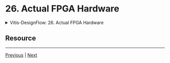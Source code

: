 # 26. Actual FPGA Hardware

<details>
  <summary> Vitis-DesignFlow: 26. Actual FPGA Hardware </summary>

<p align="center" >
    <img src = "https://rfpga.s3.us-west-1.amazonaws.com/Function-Acceleration-on-FPGA-with-Vitis-Part-1_Fundamental/images/26_Actual-FPGA-Hardware.png"    width = "90%" > 
    <img src = "https://rfpga.s3.us-west-1.amazonaws.com/Function-Acceleration-on-FPGA-with-Vitis-Part-1_Fundamental/images/26_Actual-FPGA-Hardware_2.png"  width = "90%" > 
    <img src = "https://rfpga.s3.us-west-1.amazonaws.com/Function-Acceleration-on-FPGA-with-Vitis-Part-1_Fundamental/images/26_Actual-FPGA-Hardware_3.png"  width = "90%" > 
    <img src = "https://rfpga.s3.us-west-1.amazonaws.com/Function-Acceleration-on-FPGA-with-Vitis-Part-1_Fundamental/images/26_Actual-FPGA-Hardware_4.png"  width = "90%" > 
    <img src = "https://rfpga.s3.us-west-1.amazonaws.com/Function-Acceleration-on-FPGA-with-Vitis-Part-1_Fundamental/images/26_Actual-FPGA-Hardware_5.png"  width = "90%" > 
    <img src = "https://rfpga.s3.us-west-1.amazonaws.com/Function-Acceleration-on-FPGA-with-Vitis-Part-1_Fundamental/images/26_Actual-FPGA-Hardware_6.png"  width = "90%" > 
    <img src = "https://rfpga.s3.us-west-1.amazonaws.com/Function-Acceleration-on-FPGA-with-Vitis-Part-1_Fundamental/images/26_Actual-FPGA-Hardware_7.png"  width = "90%" > 
    <img src = "https://rfpga.s3.us-west-1.amazonaws.com/Function-Acceleration-on-FPGA-with-Vitis-Part-1_Fundamental/images/26_Actual-FPGA-Hardware_8.png"  width = "90%" > 
    <img src = "https://rfpga.s3.us-west-1.amazonaws.com/Function-Acceleration-on-FPGA-with-Vitis-Part-1_Fundamental/images/26_Actual-FPGA-Hardware_9.png"  width = "90%" > 
    <img src = "https://rfpga.s3.us-west-1.amazonaws.com/Function-Acceleration-on-FPGA-with-Vitis-Part-1_Fundamental/images/26_Actual-FPGA-Hardware_10.png" width = "90%" > 
    <img src = "https://rfpga.s3.us-west-1.amazonaws.com/Function-Acceleration-on-FPGA-with-Vitis-Part-1_Fundamental/images/26_Actual-FPGA-Hardware_11.png" width = "90%" > 
    <img src = "https://rfpga.s3.us-west-1.amazonaws.com/Function-Acceleration-on-FPGA-with-Vitis-Part-1_Fundamental/images/26_Actual-FPGA-Hardware_12.png" width = "90%" > 
    <img src = "https://rfpga.s3.us-west-1.amazonaws.com/Function-Acceleration-on-FPGA-with-Vitis-Part-1_Fundamental/images/26_Actual-FPGA-Hardware_13.png" width = "90%" > 
    <img src = "https://rfpga.s3.us-west-1.amazonaws.com/Function-Acceleration-on-FPGA-with-Vitis-Part-1_Fundamental/images/26_Actual-FPGA-Hardware_14.png" width = "90%" > 
    <img src = "https://rfpga.s3.us-west-1.amazonaws.com/Function-Acceleration-on-FPGA-with-Vitis-Part-1_Fundamental/images/26_Actual-FPGA-Hardware_15.png" width = "90%" > 
    <img src = "https://rfpga.s3.us-west-1.amazonaws.com/Function-Acceleration-on-FPGA-with-Vitis-Part-1_Fundamental/images/26_Actual-FPGA-Hardware_16.png" width = "90%" > 
    <img src = "https://rfpga.s3.us-west-1.amazonaws.com/Function-Acceleration-on-FPGA-with-Vitis-Part-1_Fundamental/images/26_Actual-FPGA-Hardware_17.png" width = "90%" > 
    <img src = "https://rfpga.s3.us-west-1.amazonaws.com/Function-Acceleration-on-FPGA-with-Vitis-Part-1_Fundamental/images/26_Actual-FPGA-Hardware_18.png" width = "90%" > 
    <img src = "https://rfpga.s3.us-west-1.amazonaws.com/Function-Acceleration-on-FPGA-with-Vitis-Part-1_Fundamental/images/26_Actual-FPGA-Hardware_19.png" width = "90%" > 
    <img src = "https://rfpga.s3.us-west-1.amazonaws.com/Function-Acceleration-on-FPGA-with-Vitis-Part-1_Fundamental/images/26_Actual-FPGA-Hardware_20.png" width = "90%" > 
    <img src = "https://rfpga.s3.us-west-1.amazonaws.com/Function-Acceleration-on-FPGA-with-Vitis-Part-1_Fundamental/images/26_Actual-FPGA-Hardware_21.png" width = "90%" > 
    <img src = "https://rfpga.s3.us-west-1.amazonaws.com/Function-Acceleration-on-FPGA-with-Vitis-Part-1_Fundamental/images/26_Actual-FPGA-Hardware_22.png" width = "90%" > 
    
</p>   

</details>

## Resource




---

[Previous](./25_Hardware-Emulation.md) | [Next](./27_Exercises.md)